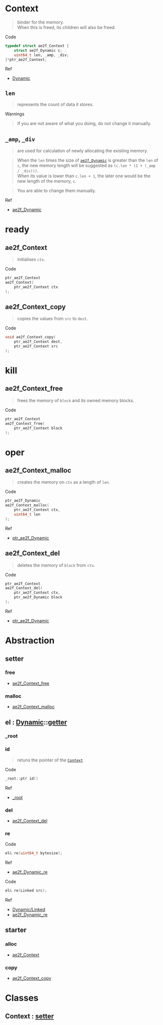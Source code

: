 # Context
> binder for the memory.  
> When this is freed, its children will also be freed.

Code
```c
typedef struct ae2f_Context {
	struct ae2f_Dynamic c;
	uint64_t len, _amp, _div;
}*ptr_ae2f_Context;
```

Ref
- [Dynamic](./Dynamic.md)

## `len`
> represents the count of data it stores.  

Warnings
> If you are not aware of what you doing, do not change it manually.


## `_amp`, `_div`
> are used for calculation of newly allocating the existing memory.  

> When the `len` times the size of [`ae2f_Dynamic`](./Dynamic.md) is greater than the `len` of `c`,
> the new memory length will be suggested as
> `(c.len * (1 + (_amp / _div)))`.  
> When its value is lower than `c.len + 1`, the later one would be the new length of the memory, `c`.

> You are able to change them manually.

Ref
- [ae2f_Dynamic](./Dynamic.md)

# ready
## ae2f_Context
> initialises `ctx`.

Code
```c
ptr_ae2f_Context 
ae2f_Context(
	ptr_ae2f_Context ctx
);
```

## ae2f_Context_copy
> copies the values from `src` to `dest`.

Code
```c
void ae2f_Context_copy(
	ptr_ae2f_Context dest,
	ptr_ae2f_Context src
);
```

# kill
## ae2f_Context_free
> frees the memory of `block` and its owned memory blocks.

Code
```c
ptr_ae2f_Context 
ae2f_Context_free(
	ptr_ae2f_Context block
);
```

# oper
## ae2f_Context_malloc
> creates the memory on `ctx` as a length of `len`.

Code
```c
ptr_ae2f_Dynamic 
ae2f_Context_malloc(
	ptr_ae2f_Context ctx,
	uint64_t len
);
```

Ref
- [ptr_ae2f_Dynamic](./Dynamic.md)

## ae2f_Context_del
> deletes the memory of `block` from `ctx`.

Code
```c
ptr_ae2f_Context 
ae2f_Context_del(
	ptr_ae2f_Context ctx, 
	ptr_ae2f_Dynamic block
);
```

Ref
- [ptr_ae2f_Dynamic](./Dynamic.md)

# Abstraction
## setter 
### free
- [ae2f_Context_free](#ae2f_context_free)
### malloc
- [ae2f_Context_malloc](#ae2f_context_malloc)

## el : [Dynamic](./Dynamic.md#abstraction)::[getter](./Dynamic.md#getter)
### _root

### id
> retuns the pointer of the [`Context`](#context)

Code
```cpp
_root::ptr id()
```

Ref
- [_root](#_root)

### del
- [ae2f_Context_del](#ae2f_context_del)

### re
Code
```cpp
el& re(uint64_t bytesize);
```

Ref
- [ae2f_Dynamic_re](./Dynamic.md#ae2f_dynamic_re)

Code
```cpp
el& re(Linked src);
```

Ref
- [Dynamic/Linked](./Dynamic.md#linked--getter)
- [ae2f_Dynamic_re](./Dynamic.md#ae2f_dynamic_re_)

## starter
### alloc
- [ae2f_Context](#ae2f_context)
### copy
- [ae2f_Context_copy](#ae2f_context_copy)

# Classes
## Context : [setter](#setter)